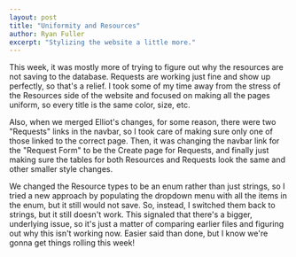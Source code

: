 ```yaml
---
layout: post
title: "Uniformity and Resources"
author: Ryan Fuller
excerpt: "Stylizing the website a little more."
---
```

This week, it was mostly more of trying to figure out why the resources are not saving to the database. Requests are working just fine and show up perfectly, so that's a relief. I took some of my time away from the stress of the Resources side of the website and focused on making all the pages uniform, so every title is the same color, size, etc.

Also, when we merged Elliot's changes, for some reason, there were two "Requests" links in the navbar, so I took care of making sure only one of those linked to the correct page. Then, it was changing the navbar link for the "Request Form" to be the Create page for Requests, and finally just making sure the tables for both Resources and Requests look the same and other smaller style changes.

We changed the Resource types to be an enum rather than just strings, so I tried a new approach by populating the dropdown menu with all the items in the enum, but it still would not save. So, instead, I switched them back to strings, but it still doesn't work. This signaled that there's a bigger, underlying issue, so it's just a matter of comparing earlier files and figuring out why this isn't working now. Easier said than done, but I know we're gonna get things rolling this week!